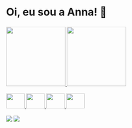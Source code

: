 # Oi, eu sou a Anna! 👋
### 

<div>
  <a href="https://github.com/apradols">
  <img height="160em" src="https://github-readme-stats.vercel.app/api?username=apradols&show_icons=true&theme=github_dark" />
  <img height="160em" src="https://github-readme-stats.vercel.app/api/top-langs/?username=apradols&layout=compact&theme=github_dark" />
</div>
  
<div style="display: inline_block"><br>
  <img height="40" width="50" src="https://cdn.jsdelivr.net/gh/devicons/devicon/icons/python/python-original.svg" />
  <img height="40" width="50" src="https://cdn.jsdelivr.net/gh/devicons/devicon/icons/javascript/javascript-original.svg" />
  <img height="40" width="50" src="https://cdn.jsdelivr.net/gh/devicons/devicon/icons/django/django-plain-wordmark.svg" />
  <img height="40" width="50" src="https://cdn.jsdelivr.net/gh/devicons/devicon/icons/pandas/pandas-original.svg" />
</div>
 
<div><br>
  <a href="https://www.linkedin.com/in/apradols/" target="_blank"><img src="https://img.shields.io/badge/LinkedIn-0077B5?style=for-the-badge&logo=linkedin&logoColor=white" target="_blank"></a>
  <a href="https://instagram.com/apradols.dev" target="_blank"><img src="https://img.shields.io/badge/-Instagram-%23E4405F?style=for-the-badge&logo=instagram&logoColor=white" target="_blank"</a>

</div>
  
